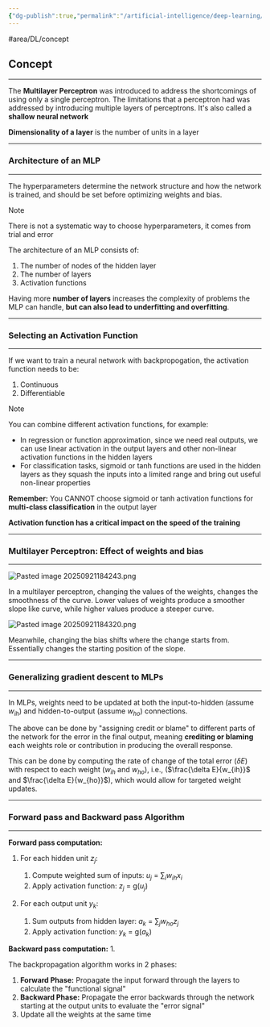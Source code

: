 ```yaml
---
{"dg-publish":true,"permalink":"/artificial-intelligence/deep-learning/multilayer-perceptron-mlp/"}
---
```


#area/DL/concept 

## Concept
---

The **Multilayer Perceptron** was introduced to address the shortcomings of using only a single perceptron. The limitations that a perceptron had was addressed by introducing multiple layers of perceptrons. It's also called a **shallow neural network** 

**Dimensionality of a layer** is the number of units in a layer

---

### Architecture of an MLP
---

The hyperparameters determine the network structure and how the network is trained, and should be set before optimizing weights and bias. 

>[!NOTE] 
>There is not a systematic way to choose hyperparameters, it comes from trial and error

The architecture of an MLP consists of:
1. The number of nodes of the hidden layer
2. The number of layers
3. Activation functions

Having more **number of layers** increases the complexity of problems the MLP can handle, **but can also lead to underfitting and overfitting**.

---

### Selecting an Activation Function
---

If we want to train a neural network with backpropogation, the activation function needs to be:
1. Continuous
2. Differentiable

>[!NOTE]
>You can combine different activation functions, for example:
> - In regression or function approximation, since we need real outputs, we can use linear activation in the output layers and other non-linear activation functions in the hidden layers 
> - For classification tasks, sigmoid or tanh functions are used in the hidden layers as they squash the inputs into a limited range and bring out useful non-linear properties

**Remember:** You CANNOT choose sigmoid or tanh activation functions for **multi-class classification** in the output layer

**Activation function has a critical impact on the speed of the training**

---

### Multilayer Perceptron: Effect of weights and bias
---

![Pasted image 20250921184243.png](/img/user/Artificial%20Intelligence/Natural%20Language%20Processing/Assets/Pasted%20image%2020250921184243.png)

In a multilayer perceptron, changing the values of the weights, changes the smoothness of the curve. Lower values of weights produce a smoother slope like curve, while higher values produce a steeper curve.

![Pasted image 20250921184320.png](/img/user/Artificial%20Intelligence/Natural%20Language%20Processing/Assets/Pasted%20image%2020250921184320.png)

Meanwhile, changing the bias shifts where the change starts from. Essentially changes the starting position of the slope.

---

### Generalizing gradient descent to MLPs
---

In MLPs, weights need to be updated at both the input-to-hidden (assume $w_{ih}$) and hidden-to-output (assume $w_{ho}$) connections. 

The above can be done by "assigning credit or blame" to different parts of the network for the error in the final output, meaning **crediting or blaming** each weights role or contribution in producing the overall response.

This can be done by computing the rate of change of the total error ($\delta E$) with respect to each weight ($w_{ih}$ and $w_{ho}$), i.e., ($\frac{\delta E}{w_{ih}}$ and $\frac{\delta E}{w_{ho}}$), which would allow for targeted weight updates. 

---

### Forward pass and Backward pass Algorithm
---

**Forward pass computation:**
1. For each hidden unit $z_j$:
	1. Compute weighted sum of inputs: $u_j$ = $\sum_{i} w_{ih} x_i$ 
	2. Apply activation function: $z_j$ = g($u_j$)
	
2. For each output unit $y_k$:
	1. Sum outputs from hidden layer: $a_k$ = $\sum_{j} w_{ho} z_j$
	2. Apply activation function: $y_k$ = g($a_k$)


**Backward pass computation:**
1. 

The backpropagation algorithm works in 2 phases:
1. **Forward Phase:** Propagate the input forward through the layers to calculate the "functional signal"
2. **Backward Phase:** Propagate the error backwards through the network starting at the output units to evaluate the "error signal"
3. Update all the weights at the same time





